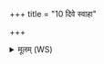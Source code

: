 +++
title = "10 दिवे स्वाहा"

+++
<details><summary>मूलम् (WS)</summary>

दिवे स्वाहा ॥ १० ॥
</details>